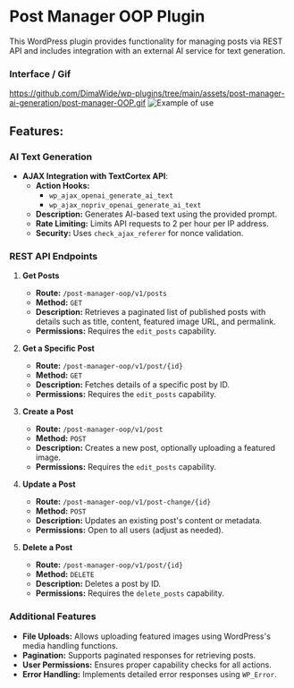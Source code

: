 # Post Manager OOP Plugin

This WordPress plugin provides functionality for managing posts via REST API and includes integration with an external AI service for text generation.

### Interface / Gif
https://github.com/DimaWide/wp-plugins/tree/main/assets/post-manager-ai-generation/post-manager-OOP.gif
![Example of use](https://github.com/DimaWide/wp-plugins/tree/main/assets/post-manager-ai-generation/post-manager-OOP.gif)

## Features:

### AI Text Generation
- **AJAX Integration with TextCortex API**:
  - **Action Hooks:** 
    - `wp_ajax_openai_generate_ai_text`
    - `wp_ajax_nopriv_openai_generate_ai_text`
  - **Description:** Generates AI-based text using the provided prompt.
  - **Rate Limiting:** Limits API requests to 2 per hour per IP address.
  - **Security:** Uses `check_ajax_referer` for nonce validation.


### REST API Endpoints
1. **Get Posts**
   - **Route:** `/post-manager-oop/v1/posts`
   - **Method:** `GET`
   - **Description:** Retrieves a paginated list of published posts with details such as title, content, featured image URL, and permalink.
   - **Permissions:** Requires the `edit_posts` capability.

2. **Get a Specific Post**
   - **Route:** `/post-manager-oop/v1/post/{id}`
   - **Method:** `GET`
   - **Description:** Fetches details of a specific post by ID.
   - **Permissions:** Requires the `edit_posts` capability.

3. **Create a Post**
   - **Route:** `/post-manager-oop/v1/post`
   - **Method:** `POST`
   - **Description:** Creates a new post, optionally uploading a featured image.
   - **Permissions:** Requires the `edit_posts` capability.

4. **Update a Post**
   - **Route:** `/post-manager-oop/v1/post-change/{id}`
   - **Method:** `POST`
   - **Description:** Updates an existing post's content or metadata.
   - **Permissions:** Open to all users (adjust as needed).

5. **Delete a Post**
   - **Route:** `/post-manager-oop/v1/post/{id}`
   - **Method:** `DELETE`
   - **Description:** Deletes a post by ID.
   - **Permissions:** Requires the `delete_posts` capability.


### Additional Features
- **File Uploads:** Allows uploading featured images using WordPress's media handling functions.
- **Pagination:** Supports paginated responses for retrieving posts.
- **User Permissions:** Ensures proper capability checks for all actions.
- **Error Handling:** Implements detailed error responses using `WP_Error`.

